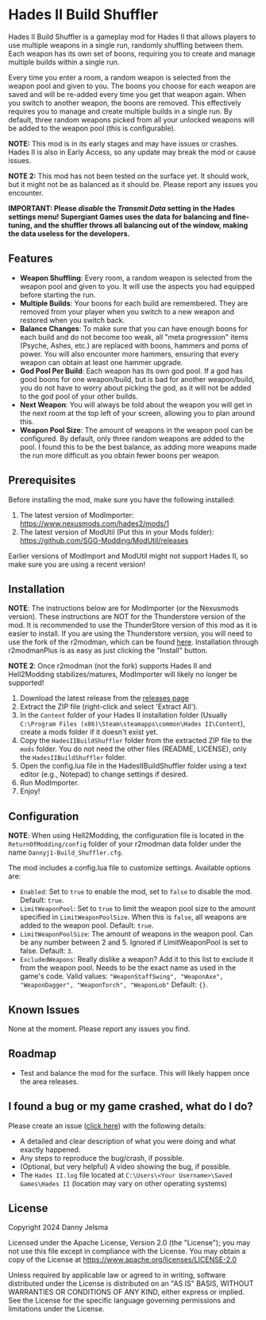 # Hades II Build Shuffler
Hades II Build Shuffler is a gameplay mod for Hades II that allows players to use multiple weapons in a single run, randomly shuffling between them. Each weapon has its own set of boons, requiring you to create and manage multiple builds within a single run.

Every time you enter a room, a random weapon is selected from the weapon pool and given to you. The boons you choose for each weapon are saved and will be re-added every time you get that weapon again. When you switch to another weapon, the boons are removed.
This effectively requires you to manage and create multiple builds in a single run. By default, three random weapons picked from all your unlocked weapons will be added to the weapon pool (this is configurable).

**NOTE:** This mod is in its early stages and may have issues or crashes. Hades II is also in Early Access, so any update may break the mod or cause issues.

**NOTE 2:** This mod has not been tested on the surface yet. It should work, but it might not be as balanced as it should be. Please report any issues you encounter.

**IMPORTANT: Please *disable* the *Transmit Data* setting in the Hades settings menu! Supergiant Games uses the data for balancing and fine-tuning, and the shuffler throws all balancing out of the window, making the data useless for the developers.**

## Features
- **Weapon Shuffling**: Every room, a random weapon is selected from the weapon pool and given to you. It will use the aspects you had equipped before starting the run.
- **Multiple Builds**: Your boons for each build are remembered. They are removed from your player when you switch to a new weapon and restored when you switch back.
- **Balance Changes**: To make sure that you can have enough boons for each build and do not become too weak, all "meta progression" items (Psyche, Ashes, etc.) are replaced with boons, hammers and poms of power. You will also encounter more hammers, ensuring that every weapon can obtain at least one hammer upgrade.
- **God Pool Per Build**: Each weapon has its own god pool. If a god has good boons for one weapon/build, but is bad for another weapon/build, you do not have to worry about picking the god, as it will not be added to the god pool of your other builds.
- **Next Weapon**: You will always be told about the weapon you will get in the next room at the top left of your screen, allowing you to plan around this.
- **Weapon Pool Size**: The amount of weapons in the weapon pool can be configured. By default, only three random weapons are added to the pool. I found this to be the best balance, as adding more weapons made the run more difficult as you obtain fewer boons per weapon.

## Prerequisites
Before installing the mod, make sure you have the following installed:
1. The latest version of ModImporter: https://www.nexusmods.com/hades2/mods/1
2. The latest version of ModUtil (Put this in your Mods folder): https://github.com/SGG-Modding/ModUtil/releases

Earlier versions of ModImport and ModUtil might not support Hades II, so make sure you are using a recent version!

## Installation
**NOTE**: The instructions below are for ModImporter (or the Nexusmods version). These instructions are NOT for the Thunderstore version of the mod. It is recommended to use the ThunderStore version of this mod as it is easier to install. If you are using the Thunderstore version, you will need to use the fork of the r2modman, which can be found [here](https://github.com/xiaoxiao921/r2modmanPlus/releases). Installation through r2modmanPlus is as easy as just clicking the "Install" button.

**NOTE 2**: Once r2modman (not the fork) supports Hades II and Hell2Modding stabilizes/matures, ModImporter will likely no longer be supported!

1. Download the latest release from the [releases page](https://github.com/Dannyj1/HadesIIBuildShuffler/releases)
2. Extract the ZIP file (right-click and select 'Extract All').
3. In the `Content` folder of your Hades II installation folder (Usually `C:\Program Files (x86)\Steam\steamapps\common\Hades II\Content`), create a mods folder if it doesn't exist yet.
4. Copy the `HadesIIBuildShuffler` folder from the extracted ZIP file to the `mods` folder. You do not need the other files (README, LICENSE), only the `HadesIIBuildShuffler` folder.
5. Open the config.lua file in the HadesIIBuildShuffler folder using a text editor (e.g., Notepad) to change settings if desired.
6. Run ModImporter.
7. Enjoy!

## Configuration
**NOTE**: When using Hell2Modding, the configuration file is located in the `ReturnOfModding/config` folder of your r2modman data folder under the name `Dannyj1-Build_Shuffler.cfg`.

The mod includes a config.lua file to customize settings. Available options are:
- `Enabled`: Set to `true` to enable the mod, set to `false` to disable the mod. Default: `true`.
- `LimitWeaponPool`: Set to `true` to limit the weapon pool size to the amount specified in `LimitWeaponPoolSize`. When this is `false`, all weapons are added to the weapon pool. Default: `true`.
- `LimitWeaponPoolSize`: The amount of weapons in the weapon pool. Can be any number between 2 and 5. Ignored if LimitWeaponPool is set to false. Default: `3`.
- `ExcludedWeapons`: Really dislike a weapon? Add it to this list to exclude it from the weapon pool. Needs to be the exact name as used in the game's code. Valid values: `"WeaponStaffSwing", "WeaponAxe", "WeaponDagger", "WeaponTorch", "WeaponLob"` Default: `{}`.

## Known Issues
None at the moment. Please report any issues you find.

## Roadmap
- Test and balance the mod for the surface. This will likely happen once the area releases.

## I found a bug or my game crashed, what do I do?
Please create an issue ([click here](https://github.com/Dannyj1/HadesIIBuildShuffler/issues/new/choose)) with the following details:
- A detailed and clear description of what you were doing and what exactly happened.
- Any steps to reproduce the bug/crash, if possible.
- (Optional, but very helpful) A video showing the bug, if possible.
- The `Hades II.log` file located at `C:\Users\<Your Username>\Saved Games\Hades II` (location may vary on other operating systems)

## License
Copyright 2024 Danny Jelsma

Licensed under the Apache License, Version 2.0 (the "License");
you may not use this file except in compliance with the License.
You may obtain a copy of the License at https://www.apache.org/licenses/LICENSE-2.0

Unless required by applicable law or agreed to in writing, software
distributed under the License is distributed on an "AS IS" BASIS,
WITHOUT WARRANTIES OR CONDITIONS OF ANY KIND, either express or implied.
See the License for the specific language governing permissions and
limitations under the License.
